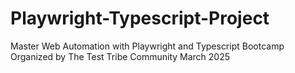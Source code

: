 # Playwright-Typescript-Project
Master Web Automation with Playwright and Typescript Bootcamp
Organized by The Test Tribe Community
March 2025

